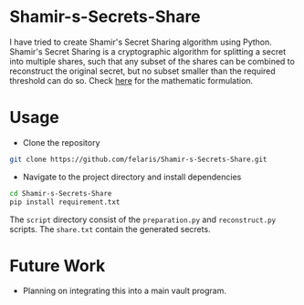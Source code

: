 # Shamir-s-Secrets-Share
I have tried to create Shamir's Secret Sharing algorithm using Python. 
Shamir's Secret Sharing is a cryptographic algorithm for splitting a secret into multiple shares, 
such that any subset of the shares can be combined to reconstruct the original secret, 
but no subset smaller than the required threshold can do so. 
Check [here](https://en.wikipedia.org/wiki/Shamir%27s_secret_sharing) for the mathematic formulation.

# Usage
* Clone the repository 
~~~bash 
git clone https://github.com/felaris/Shamir-s-Secrets-Share.git
~~~

* Navigate to the project directory and install dependencies
~~~bash 
cd Shamir-s-Secrets-Share
pip install requirement.txt
~~~
The `script` directory consist of the `preparation.py` and `reconstruct.py` scripts.
The `share.txt` contain the generated secrets.


# Future Work 
- Planning on integrating this into a main vault program.